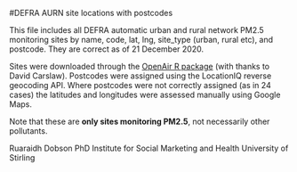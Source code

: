 #DEFRA AURN site locations with postcodes

This file includes all DEFRA automatic urban and rural network PM2.5 
monitoring sites by name, code, lat, lng, site_type (urban, rural etc),
and postcode. They are correct as of 21 December 2020.

Sites were downloaded through the [OpenAir R package](https://davidcarslaw.github.io/openair) (with thanks to
David Carslaw). Postcodes were assigned using the LocationIQ reverse
geocoding API. Where postcodes were not correctly assigned (as in 24
cases) the latitudes and longitudes were assessed manually using Google
Maps.

Note that these are **only sites monitoring PM2.5**, not necessarily other 
pollutants.

Ruaraidh Dobson PhD
Institute for Social Marketing and Health
University of Stirling
